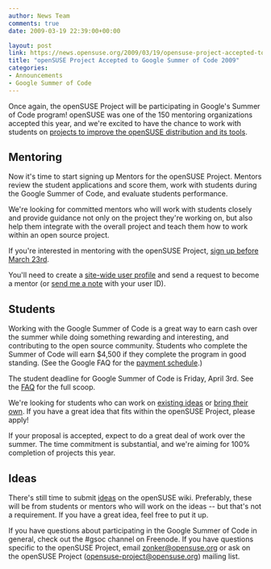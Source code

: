 ```yaml
---
author: News Team
comments: true
date: 2009-03-19 22:39:00+00:00

layout: post
link: https://news.opensuse.org/2009/03/19/opensuse-project-accepted-to-google-summer-of-code-2009/
title: "openSUSE Project Accepted to Google Summer of Code 2009"
categories:
- Announcements
- Google Summer of Code
---
```

Once again, the openSUSE Project will be participating in Google's Summer of Code program! openSUSE was one of the 150 mentoring organizations accepted this year, and we're excited to have the chance to work with students on [projects to improve the openSUSE distribution and its tools](http://en.opensuse.org/Summer_of_Code_2009#Ideas).


## Mentoring


Now it's time to start signing up Mentors for the openSUSE Project. Mentors review the student applications and score them, work with students during the Google Summer of Code, and evaluate students performance.

We're looking for committed mentors who will work with students closely and provide guidance not only on the project they're working on, but also help them integrate with the overall project and teach them how to work within an open source project.

If you're interested in mentoring with the openSUSE Project, [sign up before March 23rd](http://socghop.appspot.com/document/show/program/google/gsoc2009/userguide#depth_mentapply).

You'll need to create a [site-wide user profile](http://socghop.appspot.com/document/show/program/google/gsoc2009/userguide#depth_sitewideprofile) and send a request to become a mentor (or [send me a note](mailto:zonker@opensuse.org) with your user ID).


## Students


Working with the Google Summer of Code is a great way to earn cash over the summer while doing something rewarding and interesting, and contributing to the open source community. Students who complete the Summer of Code will earn $4,500 if they complete the program in good standing. (See the Google FAQ for the [payment schedule](http://socghop.appspot.com/document/show/program/google/gsoc2009/faqs#administrivia).)

The student deadline for Google Summer of Code is Friday, April 3rd. See the [FAQ](http://socghop.appspot.com/document/show/program/google/gsoc2009/faqs) for the full scoop.

We're looking for students who can work on [existing ideas](http://en.opensuse.org/Summer_of_Code_2009#Ideas) or [bring their own](http://socghop.appspot.com/document/show/program/google/gsoc2009/faqs#ideas). If you have a great idea that fits within the openSUSE Project, please apply!

If your proposal is accepted, expect to do a great deal of work over the summer. The time commitment is substantial, and we're aiming for 100% completion of projects this year.


## Ideas


There's still time to submit [ideas](http://en.opensuse.org/Summer_of_Code_2009#Ideas) on the openSUSE wiki. Preferably, these will be from students or mentors who will work on the ideas -- but that's not a requirement. If you have a great idea, feel free to put it up.

If you have questions about participating in the Google Summer of Code in general, check out the #gsoc channel on Freenode. If you have questions specific to the openSUSE Project, email [zonker@opensuse.org](mailto:zonker@opensuse.org) or ask on the openSUSE Project (opensuse-project@opensuse.org) mailing list.		

